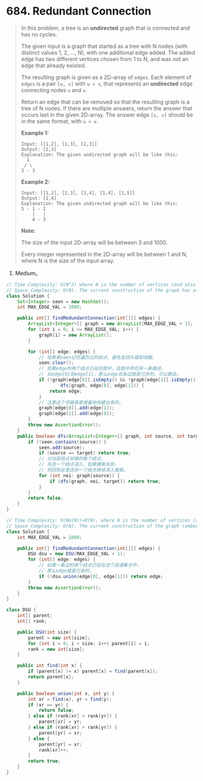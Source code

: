# 684. Redundant Connection

> In this problem, a tree is an **undirected** graph that is connected and has no cycles.
>
> The given input is a graph that started as a tree with N nodes (with distinct values 1, 2, ..., N), with one additional edge added. The added edge has two different vertices chosen from 1 to N, and was not an edge that already existed.
>
> The resulting graph is given as a 2D-array of `edges`. Each element of `edges` is a pair `[u, v]` with `u < v`, that represents an **undirected** edge connecting nodes `u` and `v`.
>
> Return an edge that can be removed so that the resulting graph is a tree of N nodes. If there are multiple answers, return the answer that occurs last in the given 2D-array. The answer edge `[u, v]` should be in the same format, with `u < v`.
>
> **Example 1:**
>
> ```
> Input: [[1,2], [1,3], [2,3]]
> Output: [2,3]
> Explanation: The given undirected graph will be like this:
>   1
>  / \
> 2 - 3
> ```
>
> **Example 2:**
>
> ```
> Input: [[1,2], [2,3], [3,4], [1,4], [1,5]]
> Output: [1,4]
> Explanation: The given undirected graph will be like this:
> 5 - 1 - 2
>     |   |
>     4 - 3
> ```
>
> **Note:**
>
> The size of the input 2D-array will be between 3 and 1000.
>
> Every integer represented in the 2D-array will be between 1 and N, where N is the size of the input array.

1. Medium。

```java
// Time Complexity: O(N^2) where N is the number of vertices (and also the number of edges) in the graph. In the worst case, for every edge we include, we have to search every previously-occurring edge of the graph.
// Space Complexity: O(N). The current construction of the graph has at most N nodes.
class Solution {
    Set<Integer> seen = new HashSet();
    int MAX_EDGE_VAL = 1000;

    public int[] findRedundantConnection(int[][] edges) {
        ArrayList<Integer>[] graph = new ArrayList[MAX_EDGE_VAL + 1];
        for (int i = 0; i <= MAX_EDGE_VAL; i++) {
            graph[i] = new ArrayList();
        }

        for (int[] edge: edges) {
            // 哈希表seen记住遍历过的结点，避免走回头路和绕圈。
            seen.clear();
            // 如果edge的两个结点已经在图中，且图中存在另一条路径，
            // 从edge[0]到edge[1]，那么edge这条边就是冗余的，可以删去。
            if (!graph[edge[0]].isEmpty() && !graph[edge[1]].isEmpty() &&
                    dfs(graph, edge[0], edge[1])) {
                return edge;
            }
            // 注意这个邻接表是增量地构建出来的，
            graph[edge[0]].add(edge[1]);
            graph[edge[1]].add(edge[0]);
        }
        throw new AssertionError();
    }
    public boolean dfs(ArrayList<Integer>[] graph, int source, int target) {
        if (!seen.contains(source)) {
            seen.add(source);
            if (source == target) return true;
            // 对当前结点邻接的每个结点，
            // 先选一个结点深入，如果搜索失败，
            // 则回到这里选另一个结点继续深入搜索。
            for (int nei: graph[source]) {
                if (dfs(graph, nei, target)) return true;
            }
        }
        return false;
    }
}
```

```java
// Time Complexity: O(Nα(N))≈O(N), where N is the number of vertices (and also the number of edges) in the graph, and α is the Inverse-Ackermann function. We make up to N queries of dsu.union, which takes (amortized) O(α(N)) time. Outside the scope of this article, it can be shown why dsu.union has O(α(N)) complexity, what the Inverse-Ackermann function is, and why O(α(N)) is approximately O(1).
// Space Complexity: O(N). The current construction of the graph (embedded in our dsu structure) has at most N nodes.
class Solution {
    int MAX_EDGE_VAL = 1000;

    public int[] findRedundantConnection(int[][] edges) {
        DSU dsu = new DSU(MAX_EDGE_VAL + 1);
        for (int[] edge: edges) {
            // 如果一条边的两个结点已经在这个连通集合中，
            // 那么edge就是冗余的。
            if (!dsu.union(edge[0], edge[1])) return edge;
        }
        throw new AssertionError();
    }
}

class DSU {
    int[] parent;
    int[] rank;

    public DSU(int size) {
        parent = new int[size];
        for (int i = 0; i < size; i++) parent[i] = i;
        rank = new int[size];
    }

    public int find(int x) {
        if (parent[x] != x) parent[x] = find(parent[x]);
        return parent[x];
    }

    public boolean union(int x, int y) {
        int xr = find(x), yr = find(y);
        if (xr == yr) {
            return false;
        } else if (rank[xr] < rank[yr]) {
            parent[xr] = yr;
        } else if (rank[xr] > rank[yr]) {
            parent[yr] = xr;
        } else {
            parent[yr] = xr;
            rank[xr]++;
        }
        return true;
    }
}
```

